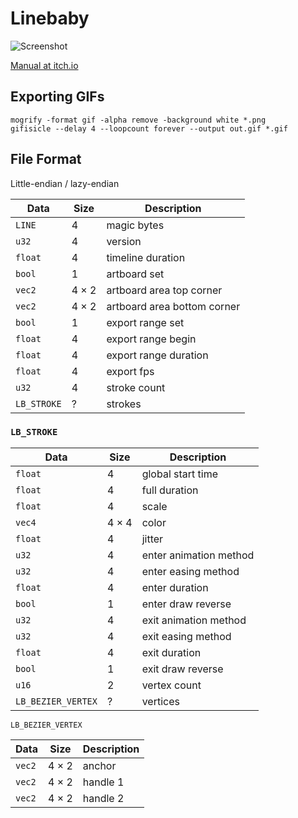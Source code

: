 # Linebaby

![Screenshot](https://raw.github.com/winduptoy/linebaby/master/screenshot.png)

[Manual at itch.io](https://winduptoy.itch.io/linebaby)

## Exporting GIFs

```
mogrify -format gif -alpha remove -background white *.png
gifisicle --delay 4 --loopcount forever --output out.gif *.gif
```

## File Format

Little-endian / lazy-endian


| Data | Size | Description |
| ---- | ---- | ----------- |
| `LINE` | 4 | magic bytes |
| `u32` | 4 | version |
| `float` | 4 | timeline duration |
| `bool` | 1 | artboard set |
| `vec2` | 4 × 2 | artboard area top corner |
| `vec2` | 4 × 2 | artboard area bottom corner |
| `bool` | 1 | export range set |
| `float` | 4 | export range begin |
| `float` | 4 | export range duration |
| `float` | 4 | export fps |
| `u32` | 4 | stroke count |
| `LB_STROKE` | ? | strokes |


### `LB_STROKE`

| Data | Size | Description |
| ---- | ---- | ----------- |
| `float` | 4 | global start time |
| `float` | 4 | full duration |
| `float` | 4 | scale |
| `vec4` | 4 × 4 | color |
| `float` | 4 | jitter |
| `u32` | 4 | enter animation method |
| `u32` | 4 | enter easing method |
| `float` | 4 | enter duration |
| `bool` | 1 | enter draw reverse |
| `u32` | 4 | exit animation method |
| `u32` | 4 | exit easing method |
| `float` | 4 | exit duration |
| `bool` | 1 | exit draw reverse |
| `u16` | 2 | vertex count |
| `LB_BEZIER_VERTEX` | ? | vertices |

`LB_BEZIER_VERTEX`

| Data | Size | Description |
| ---- | ---- | ---------- |
| `vec2` | 4 × 2 | anchor |
| `vec2` | 4 × 2 | handle 1 |
| `vec2` | 4 × 2 | handle 2 |
